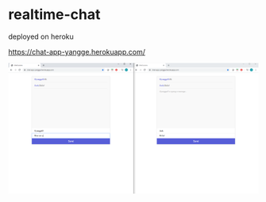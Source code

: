 # realtime-chat
deployed on heroku

https://chat-app-yangge.herokuapp.com/

<img src="example.png" >
